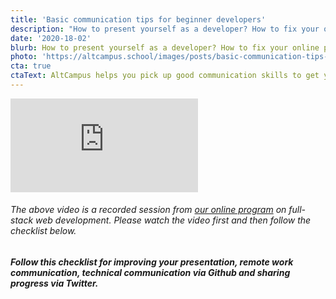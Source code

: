 ```yaml
---
title: 'Basic communication tips for beginner developers'
description: "How to present yourself as a developer? How to fix your online presence? Basic remote working communication tips for software developers."
date: '2020-18-02'
blurb: How to present yourself as a developer? How to fix your online presence? Basic remote working communication tips for software developers.
photo: 'https://altcampus.school/images/posts/basic-communication-tips-for-beginner-developers.png'
cta: true
ctaText: AltCampus helps you pick up good communication skills to get you good, first job as a software developer.  🙌
---
```


<div class="video-container">
  <iframe class="video" title="Basic communication tips for beginner developers - How to present yourself as a developer? How to fix your online presence? Basic remote working communication tips for software developers. AltCampus school." src="https://www.youtube.com/embed/-wbR9af83FM" frameborder="0" allow="accelerometer; autoplay; clipboard-write; encrypted-media; gyroscope; picture-in-picture" allowfullscreen></iframe>
</div>

###### The above video is a recorded session from <a href="https://altcampus.school">our online program</a> on full-stack web development. Please watch the video first and then follow the checklist below.

##### Follow this checklist for improving your presentation, remote work communication, technical communication via Github and sharing progress via Twitter.

<br />

<script src="https://gist.github.com/prank7/522655d3ea90adff97df5671f41405d7.js"></script>
